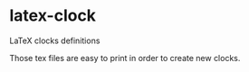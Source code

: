 # latex-clock
LaTeX clocks definitions

Those tex files are easy to print in order to create new clocks.
